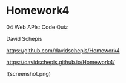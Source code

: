 # Homework4
04 Web APIs: Code Quiz

David Schepis

https://github.com/davidschepis/Homework4

https://davidschepis.github.io/Homework4/

!(screenshot.png)